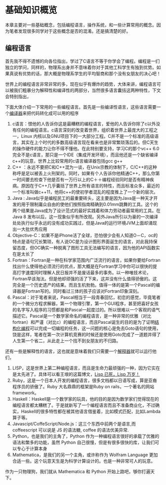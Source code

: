 # 基础知识概览
本章主要对一些基础概念，包括编程语言，操作系统，和一些计算常用的概念。因为笔者发现很多同学对于这些概念是否的混淆。还是搞清楚的好。

## 编程语言
首先我不得不遗憾的向各位指出，学过了C语言不等于你学会了编程。编程是一们独立的学问，同样的，物理系出身并不意味着你对于其他工科学生有独到优势。如果真说有优势的话，那大概是物理系学生的平均智商和那个没有女朋友的决心吧！

世界上的编程语言非常非常的多，现在似乎有爆炸的趋势，大体来讲，编程语言可以被我们粗暴分为解释性和编译性的两部分，当然很多语言囊括这两种特性，下文会特别指出，

下面大体介绍一下常用的一些编程语言。首先是一些编译性语言，这些语言需要一个[编译器](http://zh.wikipedia.org/wiki/編譯器)来把代码转化成可以用的程序

1. c语言：恨他的人告诉你这是最糟糕的编程语言，爱他的人告诉你除了c以外没有任何的编程语言。c语言深刻的改变着世界，组织着世界上最庞大的工程之一，Linux 内核以及GNU项目下的一大部分工程。C并不是一个标准的高级语言，其实在上个时代的多数高级语言现在看来也是非常繁琐落后的。但C天生的操作硬件的能力让你不得不懂他。在此特别要支持，学习C的那个vc++ 6.0完全不是c语言，那只是一个IDE（集成开发环境），而且他还是一个缺省编译c++的玩意，世界上比较常用的c语言编译器包括gcc g++
2. C++ ：永远不要把C和C++混为一谈，在Unix宗教的体制下，C/C++的这种称呼是足以被丢上火刑架的。同时，如果有个人告诉你他精通C++，那么你第一时间要去检查下他是否有一万行以上的C＋＋编程经验同时是否有精神疾病。原因在于C++几乎囊括了世界上所有语言的特性，而且标准众多，最近的一个标准叫做c++11，他将c++的使初学者混乱的程度推上了一个新的层次。
3. Java :  Java似乎是编程民工的最重要砖头，这主要是因为Java是一种天才开发的用于限制庸众自由的使他们按照指南精确到0.01mm跳舞的工具。这个的两个结果是Java成为了设计范式的最好实践着和体力劳动者最常用的工具。在Java 8 发布以后，这一现象似乎有所改观。另外Java所引以为豪的一次编译处处执行似乎永远的没有成功实践过，但是Java的运行环境JVM上面却涌现出一大批优秀应用
4. Objective-C：如果不是iPhone活了全球，恐怕很少会有人知道O－C，oc的特点是语句冗长繁琐，有人说OC是为设计图形界面诞生的语言，对此我持保留态度，但OC确实一种脱离了图形工具无法编写的语言，因为他的API函数实在是太长了
5. Fortran：Fortran是一种在科学家范围内广泛流行的语言，如果你要给Fortran找出什么使得他必须流行的优点，那大概是在Fortran学习中你可以很快的提高打字速度同时理解人民日报并不是废话最多的事务。以一种唯技术论，Fortran早该淘汰。但是他却顽强的活了下来，这并没有什么值得骄傲的。这完全是一个历史遗产的结果。而且生机勃勃。值得一体的是第一个Pascal的编译器是Fortran写的。同时看过三体的孩子应该对Fortran印象深刻。
6. Pascal：对于笔者来说，Pascal相当于一段青春回忆，初恋的感觉，毕竟笔者的一个微分方程求解器，第一个物理引擎，第一个GUI程序，甚至把喜好女孩的名字写入程序的习惯都是和Pascal一起度过的。所以很难以一个客观的语气描述它。Pascal是一个数学家命名的编程语言，是一种非常的优雅（对比fortran）和严谨（对比c）的编程语言，而且Pascal诞生的目的是为了证明[结构化编程](http://zh.wikipedia.org/wiki/结构化编程)可以完成一切编程的任务，这一问题的核心是免去Goto语句的使用，饶是这样，笔者在第一次计算机竞赛的时候还是使用Goto完成了一道题并得了人生第一个省二，从此走上一个找不到女朋友的不归路。

还有一些是解释性的语言，这也就是意味着我们只需要一个[解释器](http://zh.wikipedia.org/wiki/解释器)就可以运行他们，

1. LISP，这是世界上第二种编程语言，而且是生命力最顽强的一种，因为它实在是太先进了。具体可以看王垠的这篇博文，[Lisp 已死，Lisp 万岁！](http://www.yinwang.org/blog-cn/2013/03/26/lisp-dead-alive/)
2. Ruby，这是一个日本人开发的编程语言，很多文档都以日语写成，算是亚裔程序员的骄傲了。Ruby 大名鼎鼎的框架是Ruby on rails，一个著名的网站framework。
3. Haskell：Haskell是一个数学家的玩具，他的目的是因为数学家们觉得现在的编程语言都太糟糕了。于是就新写了一个编程语言而且不准备商业化，不过确实，Haskell的很多特性都在被其他语言借鉴着，比如模式匹配，比如Lambda算子等。
4. Javascipt/CoffeScript/Node.js：这三个东西中前两个是语言,而 coffeescript 可以说是 JS 的语法糖, coffee 的语法优美异常.
5. Python，也是我们的主角了，Python 作为一种编程语言很好的承载了优雅的语法和繁多的功能，虽然 Python 自己很慢，但是有很多很快的库，让我们可以专心于计算本身
6. Mathematica，是我们的另一个主角，或许称作为 Wolfram Language 更加合适一些。这个玩意天生是为科学计算设计的。也是一种非常可人的玩意。


作为一只物理狗，我们就从 Mathematica 和 Python 开始上路吧，够你打遍天下。
